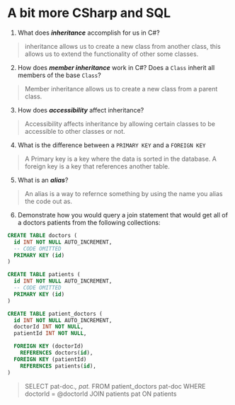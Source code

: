 # A bit more CSharp and SQL
1. What does ***inheritance*** accomplish for us in C#?

  > inheritance allows us to create a new class from another class, this allows us to extend the functionality of other some classes.

2. How does ***member inheritance*** work in C#? Does a `Class` inherit all members of the base `Class`?

  > Member inheritance allows us to create a new class from a parent class.

3. How does ***accessibility*** affect inheritance?

  > Accessibility affects inheritance by allowing certain classes to be accessible to other classes or not.

4. What is the difference between a `PRIMARY KEY` and a `FOREIGN KEY`

  > A Primary key is a key where the data is sorted in the database. A foreign key is a key that references another table.

5. What is an ***alias***?

  > An alias is a way to refernce something by using the name you alias the code out as.

6. Demonstrate how you would query a join statement that would get all of a doctors patients from the following collections:

  ```SQL
  CREATE TABLE doctors (
    id INT NOT NULL AUTO_INCREMENT,
    -- CODE OMITTED
    PRIMARY KEY (id)
  )

  CREATE TABLE patients (
    id INT NOT NULL AUTO_INCREMENT,
    -- CODE OMITTED
    PRIMARY KEY (id)
  )

  CREATE TABLE patient_doctors (
    id INT NOT NULL AUTO_INCREMENT,
    doctorId INT NOT NULL,
    patientId INT NOT NULL,

    FOREIGN KEY (doctorId)
      REFERENCES doctors(id),
    FOREIGN KEY (patientId)
      REFERENCES patients(id),
  )

  ```

  > SELECT
    pat-doc.*,
    pat.*
    FROM patient_doctors pat-doc WHERE doctorId = @doctorId
    JOIN patients pat ON patients